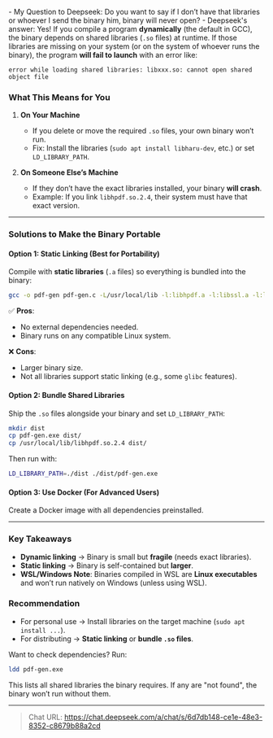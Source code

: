 \- My Question to Deepseek: Do you want to say if I don’t have that libraries or whoever I send the binary him, binary will never open?
\- Deepseek's answer:
Yes! If you compile a program **dynamically** (the default in GCC), the binary depends on shared libraries (`.so` files) at runtime. If those libraries are missing on your system (or on the system of whoever runs the binary), the program **will fail to launch** with an error like:

```
error while loading shared libraries: libxxx.so: cannot open shared object file
```

### **What This Means for You**
1. **On Your Machine**  
   - If you delete or move the required `.so` files, your own binary won’t run.  
   - Fix: Install the libraries (`sudo apt install libharu-dev`, etc.) or set `LD_LIBRARY_PATH`.

2. **On Someone Else’s Machine**  
   - If they don’t have the exact libraries installed, your binary **will crash**.  
   - Example: If you link `libhpdf.so.2.4`, their system must have that exact version.

---

### **Solutions to Make the Binary Portable**
#### **Option 1: Static Linking (Best for Portability)**
Compile with **static libraries** (`.a` files) so everything is bundled into the binary:
```sh
gcc -o pdf-gen pdf-gen.c -L/usr/local/lib -l:libhpdf.a -l:libssl.a -l:libcurl.a -static
```
✅ **Pros**:  
   - No external dependencies needed.  
   - Binary runs on any compatible Linux system.  

❌ **Cons**:  
   - Larger binary size.  
   - Not all libraries support static linking (e.g., some `glibc` features).  

#### **Option 2: Bundle Shared Libraries**
Ship the `.so` files alongside your binary and set `LD_LIBRARY_PATH`:
```sh
mkdir dist
cp pdf-gen.exe dist/
cp /usr/local/lib/libhpdf.so.2.4 dist/
```
Then run with:
```sh
LD_LIBRARY_PATH=./dist ./dist/pdf-gen.exe
```

#### **Option 3: Use Docker (For Advanced Users)**
Create a Docker image with all dependencies preinstalled.  

---

### **Key Takeaways**
- **Dynamic linking** → Binary is small but **fragile** (needs exact libraries).  
- **Static linking** → Binary is self-contained but **larger**.  
- **WSL/Windows Note**: Binaries compiled in WSL are **Linux executables** and won’t run natively on Windows (unless using WSL).  

### **Recommendation**
- For personal use → Install libraries on the target machine (`sudo apt install ...`).  
- For distributing → **Static linking** or **bundle `.so` files**.  

Want to check dependencies? Run:
```sh
ldd pdf-gen.exe
```
This lists all shared libraries the binary requires. If any are "not found", the binary won’t run without them.

---

> Chat URL: https://chat.deepseek.com/a/chat/s/6d7db148-ce1e-48e3-8352-c8679b88a2cd